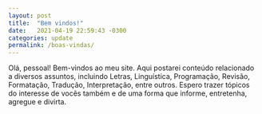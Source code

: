 ```yaml
---
layout: post
title:  "Bem vindos!"
date:   2021-04-19 22:59:43 -0300
categories: update
permalink: /boas-vindas/
---
```


Olá, pessoal! Bem-vindos ao meu site. Aqui postarei conteúdo relacionado a diversos assuntos, incluindo Letras, Linguística, Programação, Revisão, Formatação, Tradução, Interpretação, entre outros. Espero trazer tópicos do interesse de vocês também e de uma forma que informe, entretenha, agregue e divirta.